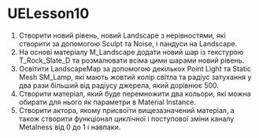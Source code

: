 # UELesson10

1. Створити новий рівень, новий Landscape з нерівностями, які створити за допомогою Sculpt та Noise, і пандуси на Landscape. 
2. На основі матеріалу M_Landscape додати новий шар із текстурою T_Rock_Slate_D та розмалювати всіма цими шарами новий рівень. 
3. Освітити LandscapeMap за допомогою декількох Point Light та Static Mesh SM_Lamp, які мають жовтий колір світла та радіус затухання у два рази більший від радіусу джерела, який дорівнює 500. 
4. Створити матеріал, який буде перемножити два кольори, які можна обирати для нього як параметри в Material Instance.  
5. Створити актора, якому присвоїти вищезазначений матеріал, а також створити функціонал циклічної і поступової зміни каналу Metalness від 0 до 1 і навпаки.
